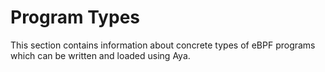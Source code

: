 # Program Types

This section contains information about concrete types of eBPF programs which
can be written and loaded using Aya.
